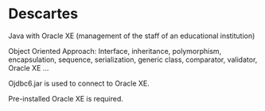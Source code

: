 # Descartes

Java with Oracle XE (management of the staff of an educational institution)

Object Oriented Approach: Interface, inheritance, polymorphism, encapsulation, sequence, serialization, generic class, comparator, 
validator, Oracle XE ...

Ojdbc6.jar is used to connect to Oracle XE.

Pre-installed Oracle XE is required.
